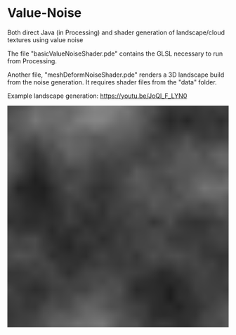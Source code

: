 # Value-Noise
Both direct Java (in Processing) and shader generation of landscape/cloud textures using value noise

The file "basicValueNoiseShader.pde" contains the GLSL necessary to run from Processing.

Another file, "meshDeformNoiseShader.pde" renders a 3D landscape build from the noise generation.
It requires shader files from the "data" folder.

Example landscape generation:
https://youtu.be/JoQl_F_LYN0

<img src="noisePreview.png"></img>
